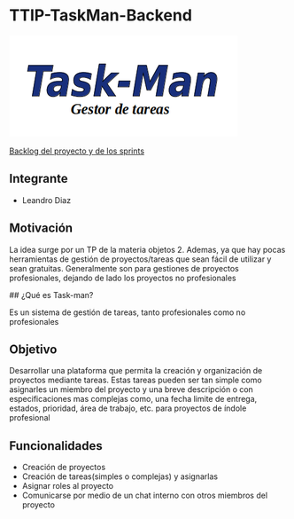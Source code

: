 # TTIP-TaskMan-Backend

![logo inicial](https://github.com/leadiaz/TTIP-TaskMan-Documentacion/blob/master/logo.png) 


[Backlog del proyecto y de los sprints](https://trello.com/b/cNE6ncDl/task-man)

## Integrante
* Leandro Diaz

## Motivación 
<p>La idea surge por un TP de la materia objetos 2. Ademas, ya que hay pocas herramientas de gestión de proyectos/tareas que sean fácil de utilizar y sean gratuitas. Generalmente son para gestiones de proyectos profesionales, dejando de lado los proyectos no profesionales  </p>
## ¿Qué es Task-man?
<p> Es un sistema de gestión de tareas, tanto profesionales como no profesionales </p>

## Objetivo
<p>Desarrollar una plataforma que permita la creación y organización de proyectos mediante tareas. Estas tareas pueden ser tan simple como asignarles un miembro del proyecto y una breve descripción o con especificaciones mas complejas como, una fecha limite de entrega, estados, prioridad, área de trabajo, etc. para proyectos de índole profesional</p>

## Funcionalidades
* Creación de proyectos
* Creación de tareas(simples o complejas) y asignarlas 
* Asignar roles al proyecto
* Comunicarse por medio de un chat interno con otros miembros del proyecto

